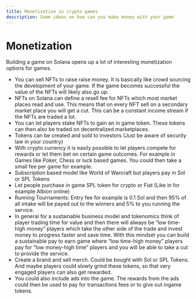 ```yaml
---
title: Monetization in crypto games
description: Some ideas on how can you make money with your game
---
```


# Monetization

Building a game on Solana opens up a lot of interesting monetization options for games.

- You can sell NFTs to raise raise money. It is basically like crowd sourcing the development of your game. If the game becomes successful the value of the NFTs will likely also go up.
- NFTs on Solana can define a resell fee for NFTs which most market places read and use. This means that on every NFT sell on a secondary market place you will get a cut. This can be a constant income stream if the NFTs are traded a lot.
- You can let players stake NFTs to gain an in game token. These tokens can then also be traded on decentralized marketplaces.
- Tokens can be created and sold to investors (Just be aware of security law in your country)
- With crypto currency it is easily possible to let players compete for rewards or let them bet on certain game outcomes. For example in Games like Poker, Chess or luck based games. You could then take a small fee per game for example.
- Subscription based model like World of Warcraft but players pay in Sol or SPL Tokens
- Let people purchase in game SPL token for crypto or Fiat (Like in for example Albion online)
- Running Tournaments: Entry fee for example is 0.1 Sol and then 95% of all intake will be payed out to the winners and 5% to you running the service.
- In general for a sustainable business model and tokenomics think of player trading time for value and then there will always be “low time-high money” players which take the other side of the trade and invest money to progress faster and save time. With this mindset you can build a sustainable pay to earn game where “low time-high money” players pay for “low money-high time” players and you will be able to take a cut to provide the service.
- Create a brand and sell merch. Could be bought with Sol or SPL Tokens. And maybe players could slowly grind these tokens, so that very engaged players can also get rewarded. 
- You could also include ads into the game. The rewards from the ads could then be used to pay for transactions fees or to give out ingame tokens.
